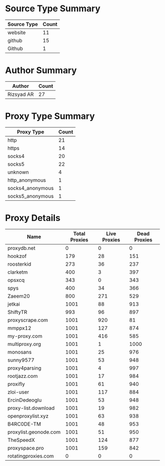 # Source Type Summary

| Source Type | Count |
|-------------|-------|
| website | 11 |
| github | 15 |
| Github | 1 |


# Author Summary

| Author | Count |
|--------|-------|
| Rizsyad AR | 27 |


# Proxy Type Summary

| Proxy Type | Count |
|------------|-------|
| http | 21 |
| https | 14 |
| socks4 | 20 |
| socks5 | 22 |
| unknown | 4 |
| http_anonymous | 1 |
| socks4_anonymous | 1 |
| socks5_anonymous | 1 |


# Proxy Details

| Name | Total Proxies | Live Proxies | Dead Proxies |
|------|---------------|--------------|---------------|
| proxydb.net | 0 | 0 | 0 |
| hookzof | 179 | 28 | 151 |
| roosterkid | 273 | 36 | 237 |
| clarketm | 400 | 3 | 397 |
| opsxcq | 343 | 0 | 343 |
| spys | 400 | 34 | 366 |
| Zaeem20 | 800 | 271 | 529 |
| jetkai | 1001 | 88 | 913 |
| ShiftyTR | 993 | 96 | 897 |
| proxyscrape.com | 1001 | 920 | 81 |
| mmppx12 | 1001 | 127 | 874 |
| my-proxy.com | 1001 | 416 | 585 |
| multiproxy.org | 1001 | 1 | 1000 |
| monosans | 1001 | 25 | 976 |
| sunny9577 | 1001 | 53 | 948 |
| proxy4parsing | 1001 | 4 | 997 |
| rootjazz.com | 1001 | 17 | 984 |
| proxifly | 1001 | 61 | 940 |
| zloi-user | 1001 | 117 | 884 |
| ErcinDedeoglu | 1001 | 53 | 948 |
| proxy-list.download | 1001 | 19 | 982 |
| openproxylist.xyz | 1001 | 63 | 938 |
| B4RC0DE-TM | 1001 | 48 | 953 |
| proxylist.geonode.com | 1001 | 51 | 950 |
| TheSpeedX | 1001 | 124 | 877 |
| proxyspace.pro | 1001 | 159 | 842 |
| rotatingproxies.com | 0 | 0 | 0 |
